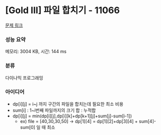 # [Gold III] 파일 합치기 - 11066 

[문제 링크](https://www.acmicpc.net/problem/11066) 

### 성능 요약

메모리: 3004 KB, 시간: 144 ms

### 분류

다이나믹 프로그래밍

### 아이디어

- dp[i][j] = i~j 까지 구간의 파일을 합치는데 필요한 최소 비용
- sum[i] : 1~i번째 파일까지의 크기 합 : 누적합
- dp[i][j] = min(dp[i][j],dp[i][k]+dp[k+1][j]+sum[j]-sum[i-1])
  - ex) file = [40,30,30,50] -> dp[1][4] = dp[1][2]+dp[3][4] + sum[4]-sum[0] 일 때 최소

